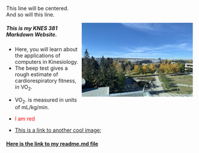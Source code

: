 
###  <p style="text-align:center">
  This line will be centered.<br />
  And so will this line.
</p>

<p> <img align="right" width="300" height="200" src="IMG_8609.JPG"> </p>

##### <p style="text-align: left"> This is my KNES 381 Markdown Website. </p>
* Here, you will learn about the applications of computers in Kinesiology. 
* The beep test gives a rough estimate of cardiorespiratory fitness, in VO<sub>2</sub>.</p>
* VO<sub>2</sub>. is measured in units of mL/kg/min.
* <p style="color:red;">I am red</p>
* [This is a link to another cool image](/train/IMG_9116.JPG);
#### [Here is the link to my readme.md file](README.md)


